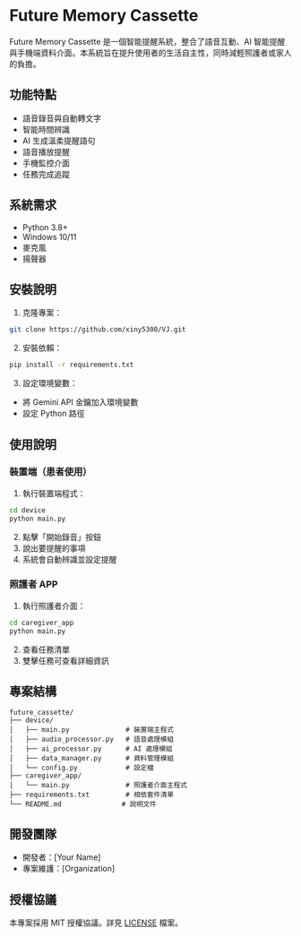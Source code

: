 # Future Memory Cassette

Future Memory Cassette 是一個智能提醒系統，整合了語音互動、AI 智能提醒與手機端資料介面。本系統旨在提升使用者的生活自主性，同時減輕照護者或家人的負擔。

## 功能特點

- 語音錄音與自動轉文字
- 智能時間辨識
- AI 生成溫柔提醒語句
- 語音播放提醒
- 手機監控介面
- 任務完成追蹤

## 系統需求

- Python 3.8+
- Windows 10/11
- 麥克風
- 揚聲器

## 安裝說明

1. 克隆專案：
```bash
git clone https://github.com/xiny5300/VJ.git
```

2. 安裝依賴：
```bash
pip install -r requirements.txt
```

3. 設定環境變數：
- 將 Gemini API 金鑰加入環境變數
- 設定 Python 路徑

## 使用說明

### 裝置端（患者使用）

1. 執行裝置端程式：
```bash
cd device
python main.py
```

2. 點擊「開始錄音」按鈕
3. 說出要提醒的事項
4. 系統會自動辨識並設定提醒

### 照護者 APP

1. 執行照護者介面：
```bash
cd caregiver_app
python main.py
```

2. 查看任務清單
3. 雙擊任務可查看詳細資訊

## 專案結構

```
future_cassette/
├── device/
│   ├── main.py              # 裝置端主程式
│   ├── audio_processor.py   # 語音處理模組
│   ├── ai_processor.py      # AI 處理模組
│   ├── data_manager.py      # 資料管理模組
│   └── config.py            # 設定檔
├── caregiver_app/
│   └── main.py              # 照護者介面主程式
├── requirements.txt         # 相依套件清單
└── README.md               # 說明文件
```

## 開發團隊

- 開發者：[Your Name]
- 專案維護：[Organization]

## 授權協議

本專案採用 MIT 授權協議。詳見 [LICENSE](LICENSE) 檔案。
